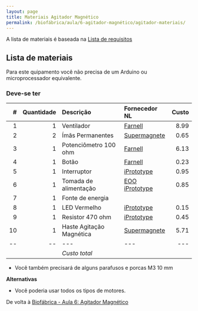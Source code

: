 ```yaml
---
layout: page
title: Materiais Agitador Magnético
permalink: /biofábrica/aula/6-agitador-magnético/agitador-materiais/
---
```


A lista de materiais é baseada na [Lista de requisitos](/biofactory/class/6-magnetic-stirrer/requirements/)

## Lista de materiais

Para este quipamento você não precisa de um Arduino ou microprocessador equivalente.

### Deve-se ter

|#|Quantidade|Descrição|Fornecedor NL|Custo| 
|-:|----:|:---------|:-------|---:|
|1|1|Ventilador|[Farnell](http://nl.farnell.com/bisonic/sp802512l-03/fan-80x25mm-12vdc/dp/1832326)|8.99|
|2|2|Ímãs Permanentes|[Supermagnete](http://www.supermagnete.nl/blokmagneten-neodymium-middelgroot/blokmagneet-10mm-x-10mm-x-5mm-neodymium-n42-vernikkeld_Q-10-10-05-N)|0.65|
|3|1|Potenciômetro 100 ohm|[Farnell](http://nl.farnell.com/bourns/93r1a-r22-a05l/potentiometer-linear-100-ohm-10/dp/2321801)|6.13|
|4|1|Botão|[Farnell](http://nl.farnell.com/multicomp/cr-r4-7/knob-soft-touch-d-shaft-black/dp/1440012?ost=1440012)|0.23|
|5|1|Interruptor|[iPrototype](https://iprototype.nl/products/components/buttons-switches/rocker-switch-large)|0.95|
|6|1|Tomada de alimentação|[EOO](http://www.eoo-bv.nl/index.php?_a=viewProd&productId=3298) [iPrototype](https://iprototype.nl/products/accessoires/power/DC-barrel-jack-adapter)|0.85|
|7|1|Fonte de energia|||
|8|1|LED Vermelho|[iPrototype](https://iprototype.nl/products/components/led-lcd/rood#)|0.15|
|9|1|Resistor 470 ohm|[iPrototype](https://iprototype.nl/products/components/resistors/470R)|0.45|
|10|1|Haste Agitação Magnética|[Supermagnete](http://www.supermagnete.nl/eng/rod-magnets-neodymium/rod-magnet-diameter-12mm-height-60mm-neodymium-n38-nickel-plated_S-12-60-N)|5.71|
|--|--|---|---|---|
|||*Custo total*|||

* Você também precisará  de alguns parafusos e porcas M3 10 mm

**Alternativas**

* Você poderia usar todos os tipos de motores.

De volta à [Biofábrica - Aula 6: Agitador Magnético](/biofactory/class/6-magnetic-stirrer/)
